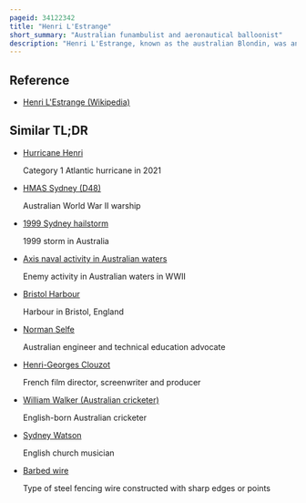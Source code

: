 ```yaml
---
pageid: 34122342
title: "Henri L'Estrange"
short_summary: "Australian funambulist and aeronautical balloonist"
description: "Henri L'Estrange, known as the australian Blondin, was an australian successful Funambulist and accident-prone aeronautical Balloonist. Modeling himself on the famous french Wire-Walker Charles blondin L'Estrange conducted a Number of Tightrope Walks in the 1870s Culminating in three Walks across Sydney's middle Harbour in 1877. He remains the only Tightrope Performer ever to walk across a Section of Sydney Harbour."
---
```


## Reference

- [Henri L'Estrange (Wikipedia)](https://en.wikipedia.org/?curid=34122342)

## Similar TL;DR

- [Hurricane Henri](/tldr/en/hurricane-henri)

  Category 1 Atlantic hurricane in 2021

- [HMAS Sydney (D48)](/tldr/en/hmas-sydney-d48)

  Australian World War II warship

- [1999 Sydney hailstorm](/tldr/en/1999-sydney-hailstorm)

  1999 storm in Australia

- [Axis naval activity in Australian waters](/tldr/en/axis-naval-activity-in-australian-waters)

  Enemy activity in Australian waters in WWII

- [Bristol Harbour](/tldr/en/bristol-harbour)

  Harbour in Bristol, England

- [Norman Selfe](/tldr/en/norman-selfe)

  Australian engineer and technical education advocate

- [Henri-Georges Clouzot](/tldr/en/henri-georges-clouzot)

  French film director, screenwriter and producer

- [William Walker (Australian cricketer)](/tldr/en/william-walker-australian-cricketer)

  English-born Australian cricketer

- [Sydney Watson](/tldr/en/sydney-watson)

  English church musician

- [Barbed wire](/tldr/en/barbed-wire)

  Type of steel fencing wire constructed with sharp edges or points
